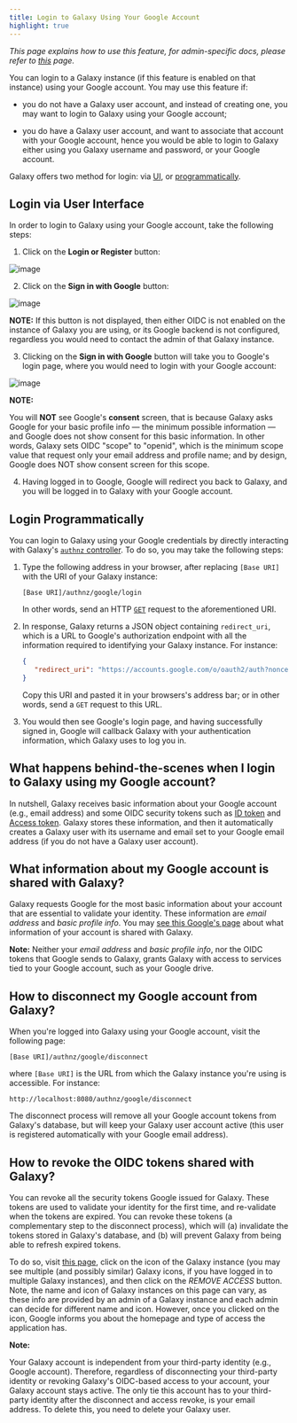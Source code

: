```yaml
---
title: Login to Galaxy Using Your Google Account
highlight: true
---
```


_This page explains how to use this feature, for admin-specific docs, please refer to [this](/authnz/config/oidc/idps/google/) page._

You can login to a Galaxy instance (if this feature is enabled on that instance) using your Google account.
You may use this feature if:

- you do not have a Galaxy user account, and instead of creating one, you may want to login to Galaxy
using your Google account;

- you do have a Galaxy user account, and want to associate that account with your Google account,
hence you would be able to login to Galaxy either using you Galaxy username and password, or
your Google account.

Galaxy offers two method for login: via [UI](#login-via-user-interface), or [programmatically](#login-programmatically).


## Login via User Interface

In order to login to Galaxy using your Google account, take the following steps:

1. Click on the **Login or Register** button:

![image](/authnz/use/oidc/idps/google/01.png)

2. Click on the **Sign in with Google** button:

![image](/authnz/use/oidc/idps/google/02.png)

<div class="alert alert-info trim-p" role="alert">

**NOTE:**
If this button is not displayed, then either OIDC is not enabled on the instance of Galaxy you are using, or its Google backend is not configured, regardless you would need to contact the admin of that Galaxy instance.

</div>

3. Clicking on the **Sign in with Google** button will take you to Google's login page,
where you would need to login with your Google account:

![image](/authnz/use/oidc/idps/google/03.png)

<div class="alert alert-info trim-p" role="alert">

**NOTE:**

You will **NOT** see Google's **consent** screen, that is because Galaxy asks Google for your basic profile info — the minimum possible information — and Google does not show consent for this basic information. In other words, Galaxy sets OIDC "scope" to "openid", which is the minimum scope value that request only your email address and profile name; and by design, Google does NOT show consent screen for this scope.

</div>

4. Having logged in to Google, Google will redirect you back to
Galaxy, and you will be logged in to Galaxy with your Google account.

## Login Programmatically

You can login to Galaxy using your Google credentials by directly interacting with Galaxy's
[`authnz` controller](https://github.com/galaxyproject/galaxy/blob/eba0eb6f0865679c09e9896c410957bc6cb2927a/lib/galaxy/webapps/galaxy/controllers/authnz.py#L17).
To do so, you may take the following steps:

1. Type the following address in your browser, after replacing `[Base URI]` with the URI of your Galaxy instance:

    ```
    [Base URI]/authnz/google/login
    ```

    In other words, send an HTTP [`GET`](https://www.w3.org/Protocols/rfc2616/rfc2616-sec9.html#sec9.3) request to the aforementioned URI.

2. In response, Galaxy returns a JSON object containing `redirect_uri`, which is a URL to Google's
authorization endpoint with all the information required to identifying your Galaxy instance. For instance:

    ```json
    {
       "redirect_uri": "https://accounts.google.com/o/oauth2/auth?nonce= ... &state= ... &redirect_uri=http://localhost:8080/authnz/google/callback&prompt=consent&response_type=code&client_id= ... .apps.googleusercontent.com&scope=openid+email+profile&access_type=offline",
    }
    ```

    Copy this URI and pasted it in your browsers's address bar; or in other words, send a `GET` request to this URL.

3. You would then see Google's login page, and having successfully signed in, Google will callback Galaxy with your authentication information, which Galaxy uses to log you in.  


## What happens behind-the-scenes when I login to Galaxy using my Google account?
In nutshell, Galaxy receives basic information about your Google account (e.g., email address) and some OIDC security tokens such as [ID token](http://openid.net/specs/openid-connect-core-1_0.html#IDToken) and [Access token](https://www.oauth.com/oauth2-servers/access-tokens/). Galaxy stores these information, and  then it automatically creates a Galaxy user with its username and email set to your Google email address (if you do not have a Galaxy user account).

## What information about my Google account is shared with Galaxy?
Galaxy requests Google for the most basic information about your account that are essential to validate your identity. These information are _email address_ and _basic profile info_. You may [see this Google's page](https://developers.google.com/identity/protocols/googlescopes#openid_connect) about what information of your account is shared with Galaxy.


<div class="alert alert-info trim-p" role="alert">

**Note:**
Neither your _email address_ and _basic profile info_, nor the OIDC tokens that Google sends to Galaxy, grants Galaxy with access to services tied to your Google account, such as your Google drive.

</div>


## How to disconnect my Google account from Galaxy?
When you're logged into Galaxy using your Google account, visit the following page:

```
[Base URI]/authnz/google/disconnect
```

where `[Base URI]` is the URL from which the Galaxy instance you're using is accessible. For instance:

```
http://localhost:8080/authnz/google/disconnect
```

The disconnect process will remove all your Google account tokens from Galaxy's database, but
will keep your Galaxy user account active (this user is registered automatically with your Google email address).


## How to revoke the OIDC tokens shared with Galaxy?
You can revoke all the security tokens Google issued for Galaxy. These tokens are used to validate your identity for
the first time, and re-validate when the tokens are expired. You can revoke these tokens (a complementary step to
the disconnect process), which will (a) invalidate the tokens stored in Galaxy's database, and (b) will prevent Galaxy
from being able to refresh expired tokens.

To do so, visit [this page](https://myaccount.google.com/permissions), click on the icon of the Galaxy
instance (you may see multiple (and possibly similar) Galaxy icons, if you have logged in to multiple Galaxy
instances), and then click on the _REMOVE ACCESS_ button. Note, the name and icon of Galaxy instances
on this page can vary, as these info are provided by an admin of a Galaxy instance and each admin can decide for
different name and icon. However, once you clicked on the icon, Google informs you about the homepage and type of
access the application has.


<div class="alert alert-info trim-p" role="alert">

**Note:**

Your Galaxy account is independent from your third-party identity (e.g., Google account). Therefore, regardless of disconnecting your third-party identity or revoking Galaxy's OIDC-based access to your account, your Galaxy account stays active. The only tie this account has to your third-party identity after the disconnect and access revoke, is your email address. To delete this, you need to delete your Galaxy user.

</div>

